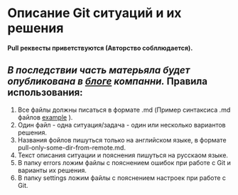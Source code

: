 Описание Git ситуаций и их решения
====================
**Pull реквесты приветствуются (Авторство собллюдается).**

*В последствии часть матерьяла будет опубликована в [блоге][howto] компанни.*
Правила использования:
--------------------
1. Все файлы должны писаться в формате .md (Пример синтаксиса .md файлов [example][syntax] ).
2. Один файл - одна ситуация/задача - один или несколько вариантов решения.
2. Названия фойлов пишуться только на английском языке, в формате pull-only-some-dir-from-remote.md.
3. Текст описания ситуации и пояснения пишуться на русскаом языке. 
4. В папку errors ложим файлы с пояснением ошибок при работе с Git и варианты их решения.
5. В папку settings ложим файлы с пояснением настроек при работе с Git. 

[syntax]: https://github.com/fletcher/MultiMarkdown/blob/master/Documentation/Markdown%20Syntax.md  "Git MarkDown syntax"
[howto]: http://howto.memcrab.com
